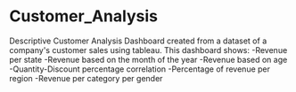 # Customer_Analysis
Descriptive Customer Analysis Dashboard created from a dataset of a company's customer sales using tableau.
This dashboard shows:
-Revenue per state
-Revenue based on the month of the year
-Revenue based on age
-Quantity-Discount percentage correlation
-Percentage of revenue per region
-Revenue per category per gender
